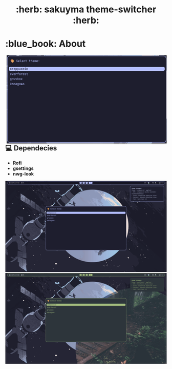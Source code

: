 <h1 align="center"> :herb: sakuyma theme-switcher :herb: </h1>


<h1 align="left"> :blue_book: About</h1> 

<img src="demo/1.png" alt="rice" align="right" width="500px">

</br>

## 💻 Dependecies
* **Rofi**
* **gsettings**
* **nwg-look**
<img src="demo/2.png">

<img src="demo/3.png">
